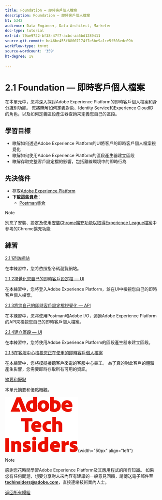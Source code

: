 ```yaml
---
title: Foundation — 即時客戶個人檔案
description: Foundation — 即時客戶個人檔案
kt: 5342
audience: Data Engineer, Data Architect, Marketer
doc-type: tutorial
exl-id: 79ae9722-bf38-47f7-acbc-aa5bd1289411
source-git-commit: bd46be455f88007174f7e6be9a1ce5f508edc09b
workflow-type: tm+mt
source-wordcount: '359'
ht-degree: 1%

---
```


# 2.1 Foundation — 即時客戶個人檔案

在本單元中，您將深入探討Adobe Experience Platform的即時客戶個人檔案和身分識別功能。 您將瞭解如何定義對象、Identity Service和Experience CloudID的角色，以及如何定義區段產生器查詢來定義您自己的區段。

## 學習目標

- 瞭解如何透過Adobe Experience Platform的UI將客戶的即時客戶個人檔案視覺化
- 瞭解如何使用Adobe Experience Platform的區段產生器建立區段
- 瞭解存取完整客戶設定檔的影響，包括離線環境中的即時行為

## 先決條件

- 存取[Adobe Experience Platform](https://experience.adobe.com/platform)
- **下載這些資產**：
   - [Postman集合](./../../../assets/postman/postman_profile.zip)

>[!NOTE]
>
>別忘了安裝、設定及使用[安裝Chrome擴充功能以取得Experience League檔案](../../gettingstarted/gettingstarted/ex1.md)中參考的Chrome擴充功能

## 練習

[2.1.1造訪網站](./ex1.md)

在本練習中，您將依照指令碼瀏覽網站。

[2.1.2視覺化您自己的即時客戶設定檔 — UI](./ex2.md)

在本練習中，您將登入Adobe Experience Platform，並在UI中檢視您自己的即時客戶個人檔案。

[2.1.3將您自己的即時客戶設定檔視覺化 — API](./ex3.md)

在本練習中，您將使用Postman和Adobe I/O，透過Adobe Experience Platform的API來檢視您自己的即時客戶個人檔案。

[2.1.4建立區段 — UI](./ex4.md)

在本練習中，您將使用Adobe Experience Platform的區段產生器來建立區段。

[2.1.5在客服中心檢視您正在使用的即時客戶個人檔案](./ex5.md)

在本練習中，您將模擬接聽客戶來電的客服中心員工。 為了真的對此客戶的體驗產生影響，您需要即時存取所有可用的資訊。

[摘要和優點](./summary.md)

本單元摘要和優點概觀。

![技術內部人士](./../../../assets/images/techinsiders.png){width="50px" align="left"}

>[!NOTE]
>
>感謝您花時間學習Adobe Experience Platform及其應用程式的所有知識。 如果您有任何問題，想要分享對未來內容有建議的一般意見回饋，請傳送電子郵件至&#x200B;**techinsiders@adobe.com**，直接連絡技術業內人士。

[返回所有模組](../../../overview.md)
